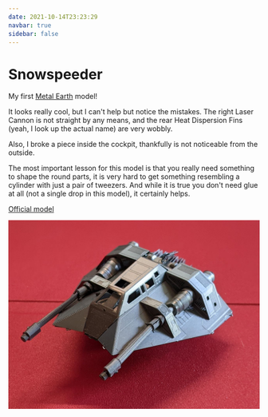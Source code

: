 ```yaml
---
date: 2021-10-14T23:23:29
navbar: true
sidebar: false
---
```


# Snowspeeder

My first [Metal Earth](https://www.metalearth.com/) model!

It looks really cool, but I can't help but notice the mistakes. The right Laser Cannon is not straight by any means, and the rear Heat Dispersion Fins (yeah, I look up the actual name) are very wobbly.

Also, I broke a piece inside the cockpit, thankfully is not noticeable from the outside.

The most important lesson for this model is that you really need something to shape the round parts, it is very hard to get something resembling a cylinder with just a pair of tweezers. And while it is true you don't need glue at all (not a single drop in this model), it certainly helps.

[Official model](https://www.metalearth.com/starwars/snowspeeder)

![Model](./model.jpg)
